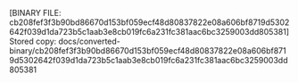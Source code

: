 [BINARY FILE: cb208fef3f3b90bd86670d153bf059ecf48d80837822e08a606bf8719d5302642f039d1da723b5c1aab3e8cb019fc6a231fc381aac6bc3259003dd805381]
Stored copy: docs/converted-binary/cb208fef3f3b90bd86670d153bf059ecf48d80837822e08a606bf8719d5302642f039d1da723b5c1aab3e8cb019fc6a231fc381aac6bc3259003dd805381

